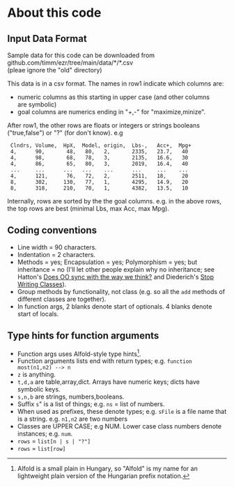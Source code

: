 # About this code

## Input Data Format
Sample data for this code can be downloaded from
github.com/timm/ezr/tree/main/data/\*/\*.csv    
(pleae ignore the "old" directory)

This data is in a  csv format.  The names in row1 indicate which
columns are:

- numeric columns as this starting in upper case (and other columns  
  are symbolic)
- goal columns are numerics ending in "+,-" for "maximize,minize".  

After row1, the other rows are floats or integers or strings
booleans ("true,false") or "?" (for don't know). e.g

     Clndrs, Volume,  HpX,  Model, origin,  Lbs-,   Acc+,  Mpg+
     4,      90,       48,   80,   2,       2335,   23.7,   40
     4,      98,       68,   78,   3,       2135,   16.6,   30
     4,      86,       65,   80,   3,       2019,   16.4,   40
     ...     ...      ...   ...    ...      ...     ...    ...
     4,      121,      76,   72,   2,       2511,   18,     20
     8,      302,     130,   77,   1,       4295,   14.9,   20
     8,      318,     210,   70,   1,       4382,   13.5,   10

Internally, rows are sorted by the the goal columns. e.g. in the above
rows, the top rows are best (minimal Lbs, max Acc, max Mpg). 

## Coding conventions

- Line width = 90 characters.
- Indentation = 2 characters.
- Methods = yes; Encapsulation = yes; Polymorphism = yes;  but inheritance = no  (I'll let other people
  explain why no inheritance; see 
  Hatton's [Does OO sync with the way we think?](https://www.cs.kent.edu/~jmaletic/cs69995-PC/papers/Hatton98.pdf)
  and 
  Diederich's [Stop Writing Classes](https://www.youtube.com/watch?v=o9pEzgHorH0)).
- Group methods by functionality, not class (e.g. so all the `add` methods of different classes are together).
- In function args, 2 blanks denote start of optionals. 4 blanks denote start of locals.

## Type hints for function arguments

- Function args uses Alfold-style type hints[^plain].
- Function arguments lists end with return types; e.g. `function most(n1,n2) --> n `
- `z` is anything.
- `t,d,a` are table,array,dict. Arrays have numeric keys; dicts have symbolic keys. 
- `s,n,b` are strings, numbers,booleans. 
- Suffix `s`" is a list of things; e.g. `ns` = list of numbers.
- When used as prefixes, these denote types; e.g. `sFile` is a file name that is a string.
  e.g.  `n1,n2` are two numbers
- Classes are UPPER CASE; e.g NUM. Lower case class numbers denote instances; e.g. `num`.
- `rows` = `list[n | s | "?"]`
- `rows` = `list[row]`

[^plain]:  Alfold is a small plain in Hungary, so "Alfold" is my name for an lightweight plain version of the  Hungarian prefix notation.
